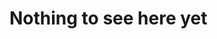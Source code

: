 <html lang="en">
  <head>
    <meta charset="UTF-8">
    <meta name="viewport" content="width=device-width, initial-scale=1.0">
    <meta http-equiv="X-UA-Compatible" content="ie=edge">
  </head>
  <body>
    <main>
        <h1>Nothing to see here yet</h1>  
    </main>
  </body>
</html>
